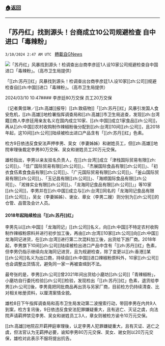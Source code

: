 ###  [:house:返回](README.md)
---


## 「苏丹红」找到源头！台商成立10公司规避检查 自中进口「毒辣粉」
`3/10/2024 2:47 AM UTC ` [轉載自GNews](https://gnews.org/articles/2380947)

![「苏丹红」风暴找到源头！检调查出台商李彦廷1人设10家公司规避检查自中国进口「毒辣粉」。（高市卫生局提供）](https://img.ltn.com.tw/Upload/news/600/2024/03/10/4602941_1_1.jpg "「苏丹红」风暴找到源头！检调查出台商李彦廷1人设10家公司规避检查自中国进口「毒辣粉」。（高市卫生局提供）")

「[[zh:苏丹]]红」风暴找到源头！检调查出台商李彦廷1人设10家[[zh:公司]]规避检查自[[zh:中国]]进口「毒辣粉」。（高市卫生局提供）

2024/03/10 10:47#### 李彦廷80万交保 员工20万交保

〔记者黄佳琳／[[zh:高雄]]报导〕[[zh:致癌物]]「[[zh:苏丹]]红」风暴引发国人食安危机，[[zh:高雄]]地检署指挥调查局和[[zh:高雄]]市卫生局追查，发现[[zh:台湾籍]]商人李彦廷用亲友名义在国内成立10家、[[zh:中国]]成立1家食品[[zh:公司]]，再从[[zh:中国]]农村收购制作辣椒粉後分配到[[zh:台湾]]10间[[zh:公司]]，且2018年起，这10间[[zh:公司]]陆续被检出进口产品含有「[[zh:苏丹]]红」色素。

检方9日依违反食安法声押李男、吴女（李妻姊姊）和谢姓员工，但[[zh:高雄]]地院审理後裁定李男80万交保、吴女和谢姓员工20万元交保。

雄检指出，李男以亲友挂名负责人，在[[zh:台湾]]成立「津栈国际贸易有限[[zh:公司]]」、「佳广国际贸易有限[[zh:公司]]」、「杰展国际食品有限[[zh:公司]]」、「初衣食伍素食食品有限[[zh:公司]]」、「广元国际贸易有限[[zh:公司]]」、「釜山国际贸易有限[[zh:公司]]」、「玉记昌有限[[zh:公司]]」、「海顺国际食品有限[[zh:公司]]」、「淞锋实业有限[[zh:公司]]」、「龙海同记食品有限[[zh:公司]]」」等10家[[zh:公司]]，李男并在[[zh:中国]]成立与[[zh:台湾]]同名的「龙海同记食品有限[[zh:公司]]」，吴女（李妻姊姊）、谢女、章女（李男二嫂）则分别为[[zh:公司]]的仓管、品管及会计人员。

#### 2018年起陆续检出「[[zh:苏丹]]红」

李男先以[[zh:中国]]「龙海同记」[[zh:公司]]名义，向[[zh:中国]]不特定农村收购制作辣椒粉原料并进行初步加工後，再由[[zh:台湾]]10家[[zh:公司]]向[[zh:中国]]龙海同记进货，在[[zh:台湾]]进行第二次混料加工後，出货给下游厂商。2018年起，李男旗下10间[[zh:公司]]陆续被检出进口产品中含有「[[zh:苏丹]]红」色素，但李男仍指示继续向龙海同记进货，且为规避检查，除了变更以[[zh:香港]]某[[zh:公司]]名义为出口商，持续自[[zh:中国]]进口辣椒粉原料外，10家[[zh:公司]]也会调整出货情况，避免同一家一再被查缉到不法。

最夸张的是，李男[[zh:公司]]曾2021年间出货给小磨坊[[zh:公司]]「青辣椒粉」，小磨坊自行委托检验[[zh:公司]]检验，发现检出「[[zh:苏丹]]红」色素，退货给李男[[zh:公司]]後，李男竟把同批商品再出货与另家厂商，目前检方仍持续清查、比对相关帐册资料，以厘清案情全貌。

雄检8日下午指挥调查局和高市卫生局发动第二波搜索行动，带回李男在内共9人到案，检方复讯後，9日依违反食安法犯罪嫌疑重大，且有逃亡、灭证之虞，向法院声请羁押禁见李男、吴女和谢姓员工3人，章女则被检方谕令10万元交保。

[[zh:高雄]]地院召开羁押庭审理後，认定李男人犯罪嫌疑重大，且有灭证、逃亡之虞，但法官认为无羁押必要，谕知李男80万元交保、吴女、谢女则以20万元交保，雄检对此表示不服将提出抗告。
